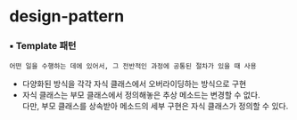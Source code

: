 # design-pattern


### ▪️ Template 패턴 
<pre><code>어떤 일을 수행하는 데에 있어서, 그 전반적인 과정에 공통된 절차가 있을 때 사용</code></pre>

- 다양화된 방식을 각각 자식 클래스에서 오버라이딩하는 방식으로 구현
- 자식 클래스는 부모 클래스에서 정의해놓은 추상 메소드는 변경할 수 없다.    
 다만, 부모 클래스를 상속받아 메소드의 세부 구현은 자식 클래스가 정의할 수 있다.
